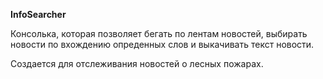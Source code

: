**InfoSearcher**

Консолька, которая позволяет бегать по лентам новостей, выбирать новости по вхождению опреденных слов и выкачивать текст новости.

Создается для отслеживания новостей о лесных пожарах.

